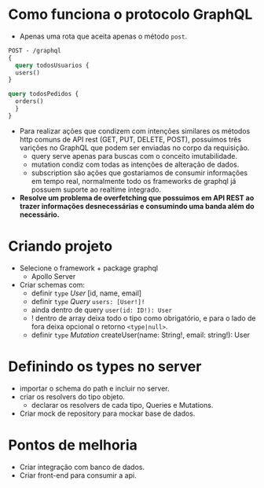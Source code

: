 # Como funciona o protocolo GraphQL

- Apenas uma rota que aceita apenas o método `post`.

```graphql
POST - /graphql
{
  query todosUsuarios {
  users()
}

query todosPedidos {
  orders()
  }
}
```

- Para realizar ações que condizem com intenções similares os métodos http comuns de API rest (GET, PUT, DELETE, POST), possuimos três varições no GraphQL que podem ser enviadas no corpo da requisição.
  - query serve apenas para buscas com o conceito imutabilidade.
  - mutation condiz com todas as intenções de alteração de dados.
  - subscription são ações que gostariamos de consumir informações em tempo real, normalmente todo os frameworks de graphql já possuem suporte ao realtime integrado.
- **Resolve um problema de overfetching que possuimos em API REST ao trazer informações desnecessárias e consumindo uma banda além do necessário.**

# Criando projeto

- Selecione o framework + package graphql
  - Apollo Server
- Criar schemas com:
  - definir `type` _User_ [id, name, email]
  - definir `type` _Query_ `users: [User!]!`
  - ainda dentro de query `user(id: ID!): User`
  - ! dentro de array deixa todo o tipo como obrigatório, e para o lado de fora deixa opcional o retorno `<type|null>`.
  - definir `type` _Mutation_ createUser(name: String!, email: string!): User

# Definindo os types no server

- importar o schema do path e incluir no server.
- criar os resolvers do tipo objeto.
  - declarar os resolvers de cada tipo, Queries e Mutations.
- Criar mock de repository para mockar base de dados.

# Pontos de melhoria

- Criar integração com banco de dados.
- Criar front-end para consumir a api.
